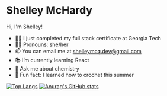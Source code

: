 # Shelley McHardy

Hi, I'm Shelley! 

- 👷‍♀️ I just completed my full stack certificate at Georgia Tech
- 👩‍🦰 Pronouns: she/her
- 📫 You can email me at shelleymcq.dev@gmail.com
- 📚 I’m currently learning React
- 🧪 Ask me about chemistry
- 🧶 Fun fact: I learned how to crochet this summer


[![Top Langs](https://github-readme-stats.vercel.app/api/top-langs/?username=shelleymcq)](https://github.com/anuraghazra/github-readme-stats)
[![Anurag's GitHub stats](https://github-readme-stats.vercel.app/api?username=shelleymcq)](https://github.com/anuraghazra/github-readme-stats)



